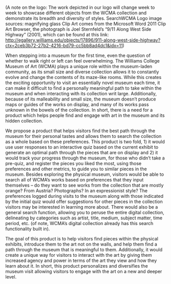


(A note on the logo: The work depicted in our logo will change week to week to showcase different objects from the WCMA collection and demonstrate its breadth and diversity of styles. SearchWCMA Logo image sources: magnifying glass Clip Art comes from the Microsoft Word 2011 Clip Art Browser, the photograph is Joel Sternfeld’s “9/11 Along West Side Highway” (2001), which can be found at this link: http://egallery.williams.edu/objects/17896/911-along-west-side-highway?ctx=2ceb3b72-27b2-4216-bd79-cc5bb8ad4dc1&idx=11)


When stepping into a museum for the first time, even the question of whether to walk right or left can feel overwhelming. The Williams College Museum of Art (WCMA) plays a unique role within the museum-laden community, as its small size and diverse collection allows it to constantly evolve and change the contents of its maze-like rooms. While this creates the exciting opportunity to visit an essentially novel museum each time, it can make it difficult to find a personally meaningful path to take within the museum and when interacting with its collection writ large. Additionally, because of its malleability and small size, the museum doesn’t produce maps or guides of the works on display, and many of its works pass unknown in the bowels of the collection. In short, there is a need for a product which helps people find and engage with art in the museum and its hidden collection.

We propose a product that helps visitors find the best path through the museum for their personal tastes and allows them to search the collection as a whole based on these preferences. This product is two fold, 1) it would use user responses to an interactive quiz based on the current exhibit to generate an optimal path through the pieces that are on display and 2) it would track your progress through the museum, for those who didn’t take a pre-quiz, and register the pieces you liked the most, using those preferences and other metrics, to guide you to similar pieces in the museum. Besides exploring the physical museum, visitors would be able to search all of WCMA’s works based on preferences that they input themselves – do they want to see works from the collection that are mostly orange? From Austria? Photographs? In an expressionist style? The preferences logged during visits to the museum along with those indicated by the initial quiz would offer suggestions for other pieces in the collection visitors may be interested in learning more about. There would also be a general search function, allowing you to peruse the entire digital collection, delineating by categories such as artist, title, medium, subject matter, time period, etc. (of note, WCMA’s digital collection already has this search functionality built in). 

The goal of this product is to help visitors find pieces within the physical exhibits, introduce them to the art not on the walls, and help them find a path through the museum that is meaningful to them. Additionally, it would create a unique way for visitors to interact with the art by giving them increased agency and power in terms of the art they view and how they learn about it. In short, this product personalizes and diversifies the museum visit allowing visitors to engage with the art on a new and deeper level.

